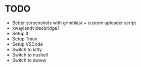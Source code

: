 # TODO

- Better screenshots with grimblast + custom uploader script
- xwaylandvideobridge?
- Setup lf
- Setup Tmux
- Setup VSCode
- Switch to kitty
- Switch to nushell
- Switch to swww
